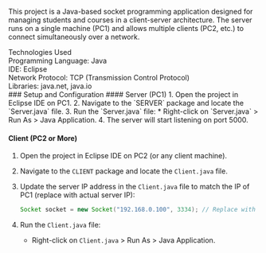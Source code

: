<p>This project is a Java-based socket programming application designed for managing students and courses in a client-server architecture. The server runs on a single machine (PC1) and allows multiple clients (PC2, etc.) to connect simultaneously over a network.</p>
Technologies Used <br>
Programming Language: Java <br>
IDE: Eclipse <br>
Network Protocol: TCP (Transmission Control Protocol) <br>
Libraries: java.net, java.io <br>
### Setup and Configuration
#### Server (PC1)
1. Open the project in Eclipse IDE on PC1.
2. Navigate to the `SERVER` package and locate the `Server.java` file.
3. Run the `Server.java` file:
   * Right-click on `Server.java` > Run As > Java Application.
4. The server will start listening on port 5000.

#### Client (PC2 or More)
1. Open the project in Eclipse IDE on PC2 (or any client machine).
2. Navigate to the `CLIENT` package and locate the `Client.java` file.
3. Update the server IP address in the `Client.java` file to match the IP of PC1 (replace with actual server IP):

   ```java
   Socket socket = new Socket("192.168.0.100", 3334); // Replace with actual server IP
   ```
4. Run the `Client.java` file:
   * Right-click on `Client.java` > Run As > Java Application.

